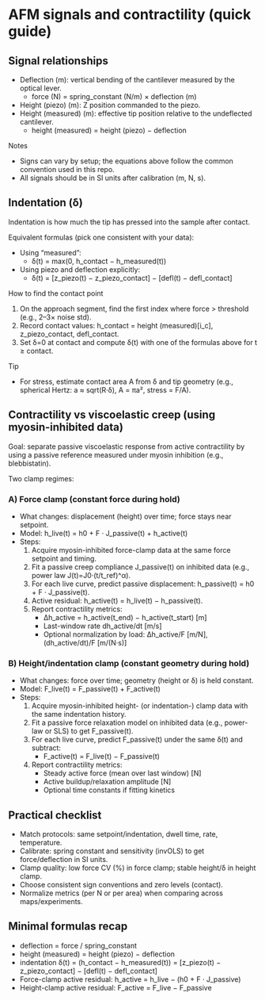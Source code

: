 # AFM signals and contractility (quick guide)

## Signal relationships
- Deflection (m): vertical bending of the cantilever measured by the optical lever.
  - force (N) = spring_constant (N/m) × deflection (m)
- Height (piezo) (m): Z position commanded to the piezo.
- Height (measured) (m): effective tip position relative to the undeflected cantilever.
  - height (measured) = height (piezo) − deflection

Notes
- Signs can vary by setup; the equations above follow the common convention used in this repo.
- All signals should be in SI units after calibration (m, N, s).

## Indentation (δ)
Indentation is how much the tip has pressed into the sample after contact.

Equivalent formulas (pick one consistent with your data):
- Using “measured”:
  - δ(t) = max(0, h_contact − h_measured(t))
- Using piezo and deflection explicitly:
  - δ(t) = [z_piezo(t) − z_piezo_contact] − [defl(t) − defl_contact]

How to find the contact point
1) On the approach segment, find the first index where force > threshold (e.g., 2–3× noise std).
2) Record contact values: h_contact = height (measured)[i_c], z_piezo_contact, defl_contact.
3) Set δ=0 at contact and compute δ(t) with one of the formulas above for t ≥ contact.

Tip
- For stress, estimate contact area A from δ and tip geometry (e.g., spherical Hertz: a ≈ sqrt(R·δ), A = πa², stress = F/A).

## Contractility vs viscoelastic creep (using myosin-inhibited data)
Goal: separate passive viscoelastic response from active contractility by using a passive reference measured under myosin inhibition (e.g., blebbistatin).

Two clamp regimes:

### A) Force clamp (constant force during hold)
- What changes: displacement (height) over time; force stays near setpoint.
- Model: h_live(t) = h0 + F · J_passive(t) + h_active(t)
- Steps:
  1) Acquire myosin-inhibited force-clamp data at the same force setpoint and timing.
  2) Fit a passive creep compliance J_passive(t) on inhibited data (e.g., power law J(t)=J0·(t/t_ref)^α).
  3) For each live curve, predict passive displacement: h_passive(t) = h0 + F · J_passive(t).
  4) Active residual: h_active(t) = h_live(t) − h_passive(t).
  5) Report contractility metrics:
     - Δh_active = h_active(t_end) − h_active(t_start)  [m]
     - Last-window rate dh_active/dt  [m/s]
     - Optional normalization by load: Δh_active/F  [m/N], (dh_active/dt)/F  [m/(N·s)]

### B) Height/indentation clamp (constant geometry during hold)
- What changes: force over time; geometry (height or δ) is held constant.
- Model: F_live(t) = F_passive(t) + F_active(t)
- Steps:
  1) Acquire myosin-inhibited height- (or indentation-) clamp data with the same indentation history.
  2) Fit a passive force relaxation model on inhibited data (e.g., power-law or SLS) to get F_passive(t).
  3) For each live curve, predict F_passive(t) under the same δ(t) and subtract:
     - F_active(t) = F_live(t) − F_passive(t)
  4) Report contractility metrics:
     - Steady active force (mean over last window)  [N]
     - Active buildup/relaxation amplitude  [N]
     - Optional time constants if fitting kinetics

## Practical checklist
- Match protocols: same setpoint/indentation, dwell time, rate, temperature.
- Calibrate: spring constant and sensitivity (invOLS) to get force/deflection in SI units.
- Clamp quality: low force CV (%) in force clamp; stable height/δ in height clamp.
- Choose consistent sign conventions and zero levels (contact).
- Normalize metrics (per N or per area) when comparing across maps/experiments.

## Minimal formulas recap
- deflection = force / spring_constant
- height (measured) = height (piezo) − deflection
- indentation δ(t) = (h_contact − h_measured(t)) = [z_piezo(t) − z_piezo_contact] − [defl(t) − defl_contact]
- Force-clamp active residual: h_active = h_live − (h0 + F · J_passive)
- Height-clamp active residual: F_active = F_live − F_passive


